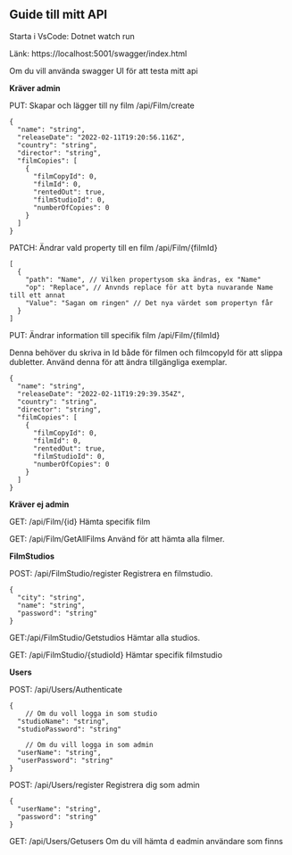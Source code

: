 ## Guide till mitt API

Starta i VsCode: Dotnet watch run

Länk: https://localhost:5001/swagger/index.html

Om du vill använda swagger UI för att testa mitt api

**Kräver admin**

PUT: Skapar och lägger till ny film
/api/Film/create

```
{
  "name": "string",
  "releaseDate": "2022-02-11T19:20:56.116Z",
  "country": "string",
  "director": "string",
  "filmCopies": [
    {
      "filmCopyId": 0,
      "filmId": 0,
      "rentedOut": true,
      "filmStudioId": 0,
      "numberOfCopies": 0
    }
  ]
}
```

PATCH: Ändrar vald property till en film
/api/Film/{filmId}

```
[
  {
    "path": "Name", // Vilken propertysom ska ändras, ex "Name"
    "op": "Replace", // Anvnds replace för att byta nuvarande Name till ett annat
    "Value": "Sagan om ringen" // Det nya värdet som propertyn får
  }
]
```

PUT: Ändrar information till specifik film
/api/Film/{filmId}

Denna behöver du skriva in Id både för filmen och filmcopyId för att slippa dubletter. Använd denna för att ändra tillgängliga exemplar.

```
{
  "name": "string",
  "releaseDate": "2022-02-11T19:29:39.354Z",
  "country": "string",
  "director": "string",
  "filmCopies": [
    {
      "filmCopyId": 0,
      "filmId": 0,
      "rentedOut": true,
      "filmStudioId": 0,
      "numberOfCopies": 0
    }
  ]
}
```

**Kräver ej admin**

GET: /api/Film/{id}
Hämta specifik film

GET: /api/Film/GetAllFilms
 Använd för att hämta alla filmer.


**FilmStudios**

POST: /api/FilmStudio/register
Registrera en filmstudio.

```
{
  "city": "string",
  "name": "string",
  "password": "string"
}
```

GET:/api/FilmStudio/Getstudios
Hämtar alla studios.

GET: /api/FilmStudio/{studioId}
Hämtar specifik filmstudio

**Users**

POST: /api/Users/Authenticate

```
{
    // Om du voll logga in som studio
  "studioName": "string",
  "studioPassword": "string"

    // Om du vill logga in som admin
  "userName": "string",
  "userPassword": "string"
}
```

POST: /api/Users/register
Registrera dig som admin

```
{
  "userName": "string",
  "password": "string"
}
```

GET: /api/Users/Getusers
Om du vill hämta d eadmin användare som finns
